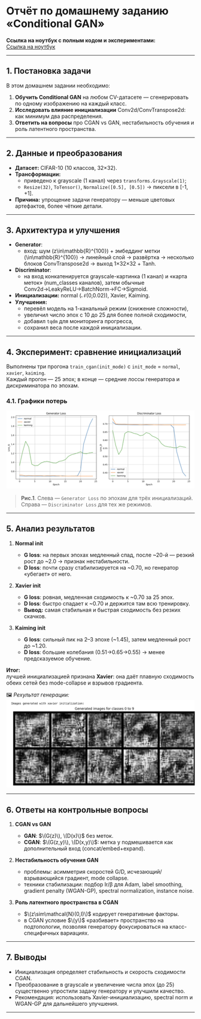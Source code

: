 # Отчёт по домашнему заданию «Conditional GAN»

**Ссылка на ноутбук с полным кодом и экспериментами:**  
[Ссылка на ноутбук](https://colab.research.google.com/drive/1BvP7YA8aWoTWxW15nMarlER75slILstE?usp=sharing)

---

## 1. Постановка задачи

В этом домашнем задании необходимо:

1. **Обучить Conditional GAN** на любом CV-датасете — сгенерировать по одному изображению на каждый класс.  
2. **Исследовать влияние инициализации** Conv2d/ConvTranspose2d: как минимум два распределения.  
3. **Ответить на вопросы** про CGAN vs GAN, нестабильность обучения и роль латентного пространства.

---

## 2. Данные и преобразования

- **Датасет:** CIFAR-10 (10 классов, 32×32).  
- **Трансформации:**  
  - приведено к grayscale (1 канал) через `transforms.Grayscale(1)`;  
  - `Resize(32)`, `ToTensor()`, `Normalize([0.5], [0.5])` → пиксели в \[-1, +1\].  
- **Причина:** упрощение задачи генератору — меньше цветовых артефактов, более чёткие детали.

---

## 3. Архитектура и улучшения

- **Generator**:  
  - вход: шум \(z\in\mathbb{R}^{100}\) + эмбеддинг метки \(\in\mathbb{R}^{100}\) → линейный слой → развёртка → несколько блоков ConvTranspose2d → выход 1×32×32 + Tanh.  
- **Discriminator**:  
  - на вход конкатенируется grayscale-картинка (1 канал) и «карта меток» (num_classes каналов), затем обычные Conv2d→LeakyReLU→BatchNorm→FC→Sigmoid.  
- **Инициализации:** normal (𝒩(0,0.02)), Xavier, Kaiming.  
- **Улучшения:**  
  - перевёл модель на 1-канальный режим (снижение сложности),  
  - увеличил число эпох с 10 до 25 для более полной сходимости,  
  - добавил `tqdm` для мониторинга прогресса,  
  - сохранил веса после каждой инициализации.

---

## 4. Эксперимент: сравнение инициализаций

Выполнены три прогона `train_cgan(init_mode)` с `init_mode` = `normal`, `xavier`, `kaiming`.  
Каждый прогон — 25 эпох; в конце — средние лоссы генератора и дискриминатора по эпохам.

### 4.1. Графики потерь

![Generator vs Discriminator Loss Comparison](./screenshots/losses.png)

> **Рис.1**. Слева — `Generator Loss` по эпохам для трёх инициализаций.  
> Справа — `Discriminator Loss` для тех же режимов.

---

## 5. Анализ результатов

1. **Normal init**  
   - **G loss**: на первых эпохах медленный спад, после ~20-й — резкий рост до ~2.0 → признак нестабильности.  
   - **D loss**: почти сразу стабилизируется на ~0.70, но генератор «убегает» от него.

2. **Xavier init**  
   - **G loss**: ровная, медленная сходимость к ~0.70 за 25 эпох.  
   - **D loss**: быстро спадает к ~0.70 и держится там всю тренировку.  
   - **Вывод:** самая стабильная и быстрая сходимость без резких скачков.

3. **Kaiming init**  
   - **G loss**: сильный пик на 2–3 эпохе (~1.45), затем медленный рост до ~1.20.  
   - **D loss**: большие колебания (0.51→0.65→0.55) → менее предсказуемое обучение.

**Итог:**  
лучшей инициализацией признана **Xavier**: она даёт плавную сходимость обеих сетей без mode-collapse и взрывов градиента.

🖼️ *Рехультат генерации:*
![Generated_Results](./screenshots/generated_results.png)

---

## 6. Ответы на контрольные вопросы

1. **CGAN vs GAN**  
   - **GAN**: $\(G(z)\), \(D(x)\)$ без меток.  
   - **CGAN**: $\(G(z,y)\), \(D(x,y)\)$: метка y подмешивается как дополнительный вход (concat/embed+expand).

2. **Нестабильность обучения GAN**  
   - проблемы: асимметрия скоростей G/D, исчезающий/взрывающийся градиент, mode collapse.  
   - техники стабилизации: подбор lr/β для Adam, label smoothing, gradient penalty (WGAN-GP), spectral normalization, instance noise.

3. **Роль латентного пространства в CGAN**  
   - $\(z\sim\mathcal{N}(0,I)\)$ кодирует генеративные факторы.  
   - в CGAN условие $\(y\)$ «разбивает» пространство на подтопологии, позволяя генератору фокусироваться на класс-специфичных вариациях.

---

## 7. Выводы

- Инициализация определяет стабильность и скорость сходимости CGAN.  
- Преобразование в grayscale и увеличение числа эпох (до 25) существенно упростили задачу генератору и улучшили качество.  
- Рекомендация: использовать Xavier-инициализацию, spectral norm и WGAN-GP для дальнейшего улучшения.

---

